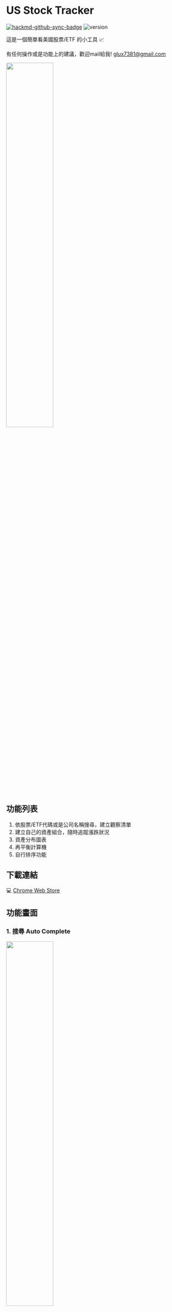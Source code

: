 # US Stock Tracker

[![hackmd-github-sync-badge](https://hackmd.io/6OhNEUMERZ-vq8lYO-zLmA/badge)](https://hackmd.io/6OhNEUMERZ-vq8lYO-zLmA) ![version](https://img.shields.io/github/package-json/v/AllenLin0321/stock-tracker)



這是一個簡單看美國股票/ETF 的小工具 :chart_with_upwards_trend:

有任何操作或是功能上的建議，歡迎mail給我!
glux7381@gmail.com

<img src="https://i.imgur.com/9Z6zYUW.gif" width="50%">

## 功能列表
1. 依股票/ETF代碼或是公司名稱搜尋，建立觀察清單
2. 建立自己的資產組合，隨時追蹤漲跌狀況
3. 資產分布圖表
4. 再平衡計算機
5. 自行排序功能

## 下載連結

:computer: [Chrome Web Store](https://chrome.google.com/webstore/detail/us-stock-tracker/jjkiinjlfddnfbpmegolhhibgpcmmfdi?hl=zh-TW&authuser=0)


## 功能畫面

### 1. 搜尋 Auto Complete

<img src="https://i.imgur.com/LYLavcl.png" width="50%">

### 2. 漲跌圖示化

:notebook_with_decorative_cover: 提供抓取最新價格以及刪除觀察股票功能。

<img src="https://i.imgur.com/qFvcpO4.png" width="50%">

### 3. 拖移排序
<img src="https://i.imgur.com/YvftP8m.png" width="50%">

### 4. 持倉紀錄、比例
<img src="https://i.imgur.com/McYGCRI.png" width="50%">

### 5. 視覺化圖表
<img src="https://i.imgur.com/ugZDIUj.png" width="50%">

### 6. 配重設定，顯示偏離狀況
:notebook_with_decorative_cover: 使用者可設定預期持倉的市值比重，系統自動計算目前比重以及預計比重的偏離百分比。

<img src="https://i.imgur.com/Rf7nCCo.png" width="50%">

### 7. 注資買賣股數計算機
:notebook_with_decorative_cover: 針對使用者設定的預期以及目前資產市值的配重，建議使用者買/賣的股數將比例拉近設定的預期百分比。
<img src="https://i.imgur.com/eH3gL6r.png" width="50%">
